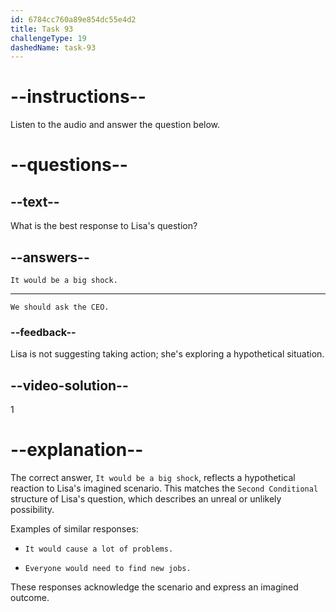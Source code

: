 ```yaml
---
id: 6784cc760a89e854dc55e4d2
title: Task 93
challengeType: 19
dashedName: task-93
---
```


<!-- (Audio) Lisa: Hey Tom, have you ever thought about what would happen if TechCorp went out of business? -->

<!-- SPEAKING -->

# --instructions--

Listen to the audio and answer the question below.

# --questions--

## --text--

What is the best response to Lisa's question?

## --answers--

`It would be a big shock.`

---

`We should ask the CEO.`

### --feedback--

Lisa is not suggesting taking action; she's exploring a hypothetical situation.

## --video-solution--

1

# --explanation--

The correct answer, `It would be a big shock`, reflects a hypothetical reaction to Lisa's imagined scenario. This matches the `Second Conditional` structure of Lisa's question, which describes an unreal or unlikely possibility.

Examples of similar responses:

- `It would cause a lot of problems.`

- `Everyone would need to find new jobs.`

These responses acknowledge the scenario and express an imagined outcome.
